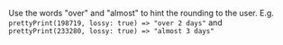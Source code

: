 Use the words "over" and "almost" to hint the rounding to the user. E.g. ```prettyPrint(198719, lossy: true) => "over 2 days"``` and ```prettyPrint(233280, lossy: true) => "almost 3 days"```
